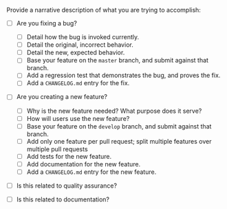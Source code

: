 Provide a narrative description of what you are trying to accomplish:

- [ ] Are you fixing a bug?
  - [ ] Detail how the bug is invoked currently.
  - [ ] Detail the original, incorrect behavior.
  - [ ] Detail the new, expected behavior.
  - [ ] Base your feature on the `master` branch, and submit against that branch.
  - [ ] Add a regression test that demonstrates the bug, and proves the fix.
  - [ ] Add a `CHANGELOG.md` entry for the fix.

- [ ] Are you creating a new feature?
  - [ ] Why is the new feature needed? What purpose does it serve?
  - [ ] How will users use the new feature?
  - [ ] Base your feature on the `develop` branch, and submit against that branch.
  - [ ] Add only one feature per pull request; split multiple features over multiple pull requests
  - [ ] Add tests for the new feature.
  - [ ] Add documentation for the new feature.
  - [ ] Add a `CHANGELOG.md` entry for the new feature.

- [ ] Is this related to quality assurance?
  <!-- Detail why the changes are necessary -->

- [ ] Is this related to documentation?
  <!-- Is it a typographical and/or grammatical fix? -->
  <!-- Is it new documentation? -->